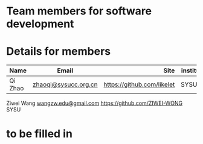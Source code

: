 # Team members for software development 


# Details for members    

|   Name     	|         Email         	|           Site             	| institute 	|
|---------------|:------------------------:	|-----------------------------:	|---------------|
| Qi Zhao   	| zhaoqi@sysucc.org.cn  	| https://github.com/likelet 	| SYSUCC    	|
  Ziwei Wang      wangzw.edu@gmail.com       https://github.com/ZIWEI-WONG   SYSU

# to be filled in 
